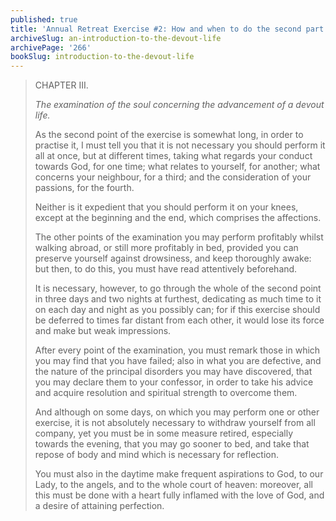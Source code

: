 ```yaml
---
published: true
title: 'Annual Retreat Exercise #2: How and when to do the second part of the annual spiritual exercises'
archiveSlug: an-introduction-to-the-devout-life
archivePage: '266'
bookSlug: introduction-to-the-devout-life
---
```


> CHAPTER III.
>
> *The examination of the soul concerning the advancement of a devout life.*
>
> As the second point of the exercise is somewhat long, in order to practise it, I must tell you that it is not necessary you should perform it all at once, but at different times, taking what regards your conduct towards God, for one time; what relates to yourself, for another; what concerns your neighbour, for a third; and the consideration of your passions, for the fourth.
>
> Neither is it expedient that you should perform it on your knees, except at the beginning and the end, which comprises the affections.
>
> The other points of the examination you may perform profitably whilst walking abroad, or still more profitably in bed, provided you can preserve yourself against drowsiness, and keep thoroughly awake: but then, to do this, you must have read attentively beforehand.
>
> It is necessary, however, to go through the whole of the second point in three days and two nights at furthest, dedicating as much time to it on each day and night as you possibly can; for if this exercise should be deferred to times far distant from each other, it would lose its force and make but weak impressions.
>
> After every point of the examination, you must remark those in which you may find that you have failed; also in what you are defective, and the nature of the principal disorders you may have discovered, that you may declare them to your confessor, in order to take his advice and acquire resolution and spiritual strength to overcome them.
>
> And although on some days, on which you may perform one or other exercise, it is not absolutely necessary to withdraw yourself from all company, yet you must be in some measure retired, especially towards the evening, that
you may go sooner to bed, and take that repose of body and mind which is necessary for reflection.
>
> You must also in the daytime make frequent aspirations to God, to our Lady, to the angels, and to the whole court of heaven: moreover, all this must be done with a heart fully inflamed with the love of God, and a desire of attaining perfection.

